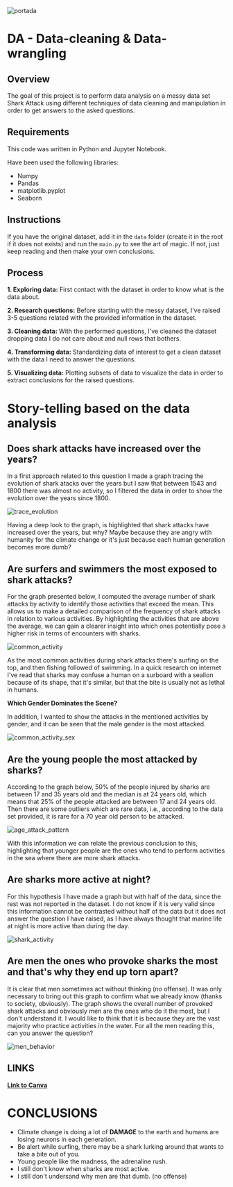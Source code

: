 ![portada](https://static.wikia.nocookie.net/disney/images/a/a5/Bruce-FN.png/revision/latest/scale-to-width-down/1200?cb=20180505140933&path-prefix=es)

# DA - Data-cleaning & Data-wrangling

## Overview
The goal of this project is to perform data analysis on a messy data set Shark Attack using different techniques of data cleaning and manipulation in order to get answers to the asked questions.

## Requirements
This code was written in Python and Jupyter Notebook.

Have been used the following libraries:
- Numpy
- Pandas
- matplotlib.pyplot
- Seaborn

## Instructions
If you have the original dataset, add it in the `data` folder (create it in the root if it does not exists) and run the `main.py` to see the art of magic. If not, just keep reading and then make your own conclusions.

## Process
**1. Exploring data:** First contact with the dataset in order to know what is the data about.

**2. Research questions:** Before starting with the messy dataset, I've raised 3-5 questions related with the provided information in the dataset.
    
**3. Cleaning data:** With the performed questions, I've cleaned the dataset dropping data I do not care about and null rows that bothers.

**4. Transforming data:** Standardizing data of interest to get a clean dataset with the data I need to answer the questions.

**5. Visualizing data:** Plotting subsets of data to visualize the data in order to extract conclusions for the raised questions.

# Story-telling based on the data analysis
## Does shark attacks have increased over the years?

In a first approach related to this question I made a graph tracing the evolution of shark atacks over the years but I saw that between 1543 and 1800 there was almost no activity, so I filtered the data in order to show the evolution over the years since 1800.

![trace_evolution](https://github.com/niniet98/PROJECT-I/blob/main/images/trace_evolution.png?raw=true)

Having a deep look to the graph, is highlighted that shark attacks have increased over the years, but why? Maybe because they are angry with humanity for the climate change or it's just because each human generation becomes more dumb?

## Are surfers and swimmers the most exposed to shark attacks?

For the graph presented below, I computed the average number of shark attacks by activity to identify those activities that exceed the mean. This allows us to make a detailed comparison of the frequency of shark attacks in relation to various activities. By highlighting the activities that are above the average, we can gain a clearer insight into which ones potentially pose a higher risk in terms of encounters with sharks.

![common_activity](https://github.com/niniet98/PROJECT-I/blob/main/images/most_common_activity.png?raw=true)

As the most common activities during shark attacks there's surfing on the top, and then fishing followed of swimming.
In a quick research on internet I've read that sharks may confuse a human on a surboard with a sealion because of its shape, that it's similar,  but that the bite is usually not as lethal in humans.

**Which Gender Dominates the Scene?**

In addition, I wanted to show the attacks in the mentioned activities by gender, and it can be seen that the male gender is the most attacked.

![common_activity_sex](https://github.com/niniet98/PROJECT-I/blob/main/images/most_common_activity_sex.png?raw=true)

## Are the young people the most attacked by sharks?

According to the graph below, 50% of the people injured by sharks are between 17 and 35 years old and the median is at 24 years old, which means that 25% of the people attacked are between 17 and 24 years old. Then there are some outliers which are rare data, i.e., according to the data set provided, it is rare for a 70 year old person to be attacked.

![age_attack_pattern](https://github.com/niniet98/PROJECT-I/blob/main/images/age_attack_patterns.png?raw=true)

With this information we can relate the previous conclusion to this, highlighting that younger people are the ones who tend to perform activities in the sea where there are more shark attacks.

## Are sharks more active at night?

For this hypothesis I have made a graph but with half of the data, since the rest was not reported in the dataset. I do not know if it is very valid since this information cannot be contrasted without half of the data but it does not answer the question I have raised, as I have always thought that marine life at night is more active than during the day.

![shark_activity](https://github.com/niniet98/PROJECT-I/blob/main/images/shark_activity.png?raw=true)

## Are men the ones who provoke sharks the most and that's why they end up torn apart?

It is clear that men sometimes act without thinking (no offense). It was only necessary to bring out this graph to confirm what we already know (thanks to society, obviously). The graph shows the overall number of provoked shark attacks and obviously men are the ones who do it the most, but I don't understand it. I would like to think that it is because they are the vast majority who practice activities in the water.
For all the men reading this, can you answer the question?

![men_behavior](https://github.com/niniet98/PROJECT-I/blob/main/images/men_behavior.png?raw=true)

## LINKS

**[Link to Canva](https://www.canva.com/design/DAFyHMF0lnE/KKkSNnSOrZ-nlazc64hpbA/edit?utm_content=DAFyHMF0lnE&utm_campaign=designshare&utm_medium=link2&utm_source=sharebutton)**

# CONCLUSIONS
- Climate change is doing a lot of **DAMAGE** to the earth and humans are losing neurons in each generation.
- Be alert while surfing, there may be a shark lurking around that wants to take a bite out of you.
- Young people like the madness, the adrenaline rush.
- I still don't know when sharks are most active.
- I still don't undersand why men are that dumb. (no offense)

